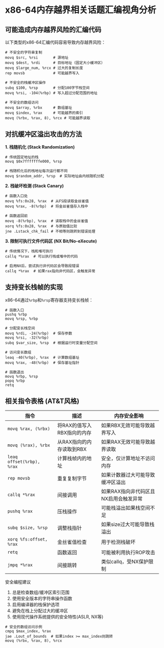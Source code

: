 # x86-64内存越界相关话题汇编视角分析

## 可能造成内存越界风险的汇编代码

以下类型的x86-64汇编代码容易导致内存越界风险：

```assembly
# 不安全的字符串复制
movq $src, %rsi       # 源地址
movq $dest, %rdi      # 目标地址（固定大小缓冲区）
movq $large_num, %rcx # 过大的复制长度
rep movsb             # 可能越界写入

# 不安全的栈缓冲区操作
subq $100, %rsp       # 分配100字节栈空间
movq %rsi, -104(%rbp) # 写入超过分配范围的地址

# 不安全的数组访问
movq $array, %rbx     # 数组基址
movq $index, %rax     # 可能越界的索引
movq (%rbx, %rax, 8), %rcx # 可能越界读取
```

## 对抗缓冲区溢出攻击的方法

**1. 栈随机化 (Stack Randomization)**

```assembly
# 传统固定地址的栈
movq $0x7fffffffe000, %rsp

# 栈随机化后的栈地址每次运行都不同
movq $random_addr, %rsp  # 实际地址由内核随机分配
```

**2. 栈破坏检测 (Stack Canary)**

```assembly
# 函数入口处
movq %fs:0x28, %rax  # 从FS段读取金丝雀值
movq %rax, -8(%rbp)  # 将金丝雀值存入栈中

# 函数返回前
movq -8(%rbp), %rax  # 读取栈中的金丝雀值
xorq %fs:0x28, %rax  # 与原始值比较
jne .Lstack_chk_fail # 不相等则跳转到错误处理
```

**3. 限制可执行文件代码区 (NX Bit/No-eXecute)**

```assembly
# 传统情况下，栈和堆可执行
callq *%rax  # 可以执行栈或堆中的代码

# 启用NX后，尝试执行非代码区会导致段错误
callq *%rax  # 如果rax指向非代码区，会触发异常
```

## 支持变长栈帧的实现

x86-64通过`%rbp`和`%rsp`寄存器支持变长栈帧：

```assembly
# 函数入口
pushq %rbp
movq %rsp, %rbp

# 分配变长栈空间
movq %rdi, -24(%rbp)  # 保存参数
movq %rsi, -32(%rbp)
subq $var_size, %rsp  # 根据运行时变量分配空间

# 访问变长数组
leaq -40(%rbp), %rax  # 计算数组基址
movq %rax, -48(%rbp)  # 保存基址指针

# 函数退出
movq %rbp, %rsp
popq %rbp
retq
```

## 相关指令表格 (AT&T风格)

| 指令 | 描述 | 内存安全影响 |
|------|------|--------------|
| `movq %rax, (%rbx)` | 将RAX的值写入RBX指向的内存 | 如果RBX无效可能导致越界写入 |
| `movq (%rax), %rbx` | 从RAX指向的内存读取到RBX | 如果RAX无效可能导致越界读取 |
| `leaq offset(%rbp), %rax` | 计算栈帧内的地址 | 安全，仅计算地址不访问内存 |
| `rep movsb` | 重复复制字节 | 如果计数器过大可能导致缓冲区溢出 |
| `callq *%rax` | 间接调用 | 如果RAX指向非代码区且NX启用会触发异常 |
| `pushq %rax` | 压栈操作 | 可能栈溢出如果栈空间不足 |
| `subq $size, %rsp` | 调整栈指针 | 如果size过大可能导致栈溢出 |
| `xorq %fs:offset, %rax` | 金丝雀值检查 | 用于检测栈破坏 |
| `retq` | 函数返回 | 可能被利用执行ROP攻击 |
| `jmpq *%rax` | 间接跳转 | 类似callq，受NX保护限制 |

安全编程建议

1. 总是检查数组/缓冲区索引范围
2. 使用安全版本的字符串操作函数
3. 启用编译器的栈保护选项
4. 避免在栈上分配过大的缓冲区
5. 使用现代操作系统提供的安全特性(ASLR, NX等)

```assembly
# 安全的数组访问示例
cmpq $max_index, %rax
jae .Lout_of_bounds  # 如果index >= max_index则跳转
movq (%rbx, %rax, 8), %rcx
```